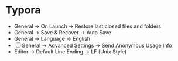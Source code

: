 # Typora

- General → On Launch → Restore last closed files and folders
- General → Save & Recover → Auto Save
- General → Language → English
- ☐ General → Advanced Settings → Send Anonymous Usage Info
- Editor → Default Line Ending → LF (Unix Style)
